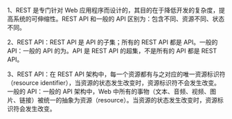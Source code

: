 1、REST 是专门针对 Web 应用程序而设计的，其目的在于降低开发的复杂度，提高系统的可伸缩性。REST API 和一般的 API 区别为：包含不同、资源不同、状态不同。  


2、REST API：REST API 是 API 的子集；所有的 REST API 都是 API。一般的 API：一般的 API 的为。API 是 REST API 的超集，不是所有的 API 都是 REST API。


3、REST API：在 REST API 架构中，每一个资源都有与之对应的唯一资源标识符（resource identifier），当资源的状态发生改变时，资源标识符不会发生改变。一般的 API：一般的 API 架构中，Web 中所有的事物（文本、音频、视频、图片、链接）被统一的抽象为资源（resource）。当资源的状态发生改变时，资源标识符会发生改变。